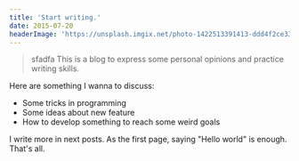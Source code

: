 ```yaml
---
title: 'Start writing.'
date: 2015-07-20
headerImage: 'https://unsplash.imgix.net/photo-1422513391413-ddd4f2ce3340?q=75&fm=jpg&s=282e5978de17d6cd2280888d16f06f04'
---
```

>sfadfa
This is a blog to express some personal opinions and practice writing skills.

Here are something I wanna to discuss:

- Some tricks in programming 
- Some ideas about new feature 
- How to develop something to reach some weird goals


I write more in next posts. As the first page, saying "Hello world" is enough.
That's all.
